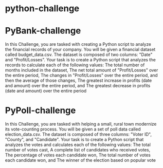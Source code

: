 # python-challenge
# PyBank-challenge
In this Challenge, you are tasked with creating a Python script to analyze the financial records of your company. You will be given a financial dataset called budget_data.csv. The dataset is composed of two columns: "Date" and "Profit/Losses".
Your task is to create a Python script that analyzes the records to calculate each of the following values:
The total number of months included in the dataset, 
The net total amount of "Profit/Losses" over the entire period,
The changes in "Profit/Losses" over the entire period, and then the average of those changes,
The greatest increase in profits (date and amount) over the entire period, and
The greatest decrease in profits (date and amount) over the entire period

# PyPoll-challenge
In this Challenge, you are tasked with helping a small, rural town modernize its vote-counting process.
You will be given a set of poll data called election_data.csv. The dataset is composed of three columns: "Voter ID", "County", and "Candidate". Your task is to create a Python script that analyzes the votes and calculates each of the following values:
The total number of votes cast,
A complete list of candidates who received votes,
The percentage of votes each candidate won,
The total number of votes each candidate won, and 
The winner of the election based on popular vote
